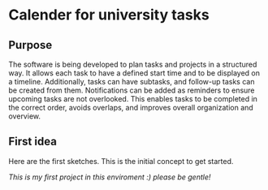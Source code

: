 # Calender for university tasks

## Purpose
The software is being developed to plan tasks and projects in a structured way. It allows each task to have a defined start time and to be displayed on a timeline. Additionally, tasks can have subtasks, and follow-up tasks can be created from them. Notifications can be added as reminders to ensure upcoming tasks are not overlooked. This enables tasks to be completed in the correct order, avoids overlaps, and improves overall organization and overview.

## First idea
Here are the first sketches. This is the initial concept to get started.

*This is my first project in this enviroment :) please be gentle!*
